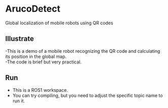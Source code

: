 # ArucoDetect
Global localization of mobile robots using QR codes


## Illustrate
-This is a demo of a mobile robot recognizing the QR code and calculating its position in the global map.  
-The code is brief but very practical.

## Run
- This is a ROS1 workspace.  
- You can try compiling, but you need to adjust the specific topic name to run it.  
